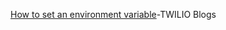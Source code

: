 [How to set an environment variable](https://www.twilio.com/blog/how-to-set-environment-variables-html)-TWILIO Blogs
